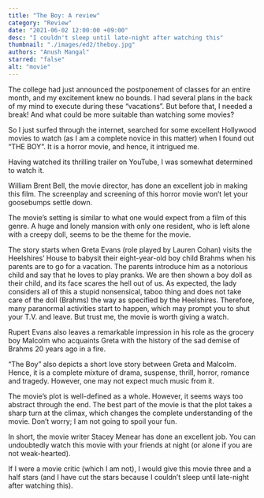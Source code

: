 ```yaml
---
title: "The Boy: A review"
category: "Review"
date: "2021-06-02 12:00:00 +09:00"
desc: "I couldn't sleep until late-night after watching this"
thumbnail: "./images/ed2/theboy.jpg"
authors: "Anush Mangal"
starred: "false"
alt: "movie"
---
```


The college had just announced the postponement of classes for an entire month, and my excitement knew no bounds. I had several plans in the back of my mind to execute during these &ldquo;vacations&rdquo;. But before that, I needed a break! And what could be more suitable than watching some movies?

So I just surfed through the internet, searched for some excellent Hollywood movies to watch (as I am a complete novice in this matter) when I found out &ldquo;THE BOY&rdquo;. It is a horror movie, and hence, it intrigued me.

Having watched its thrilling trailer on YouTube, I was somewhat determined to watch it.

William Brent Bell, the movie director, has done an excellent job in making this film. The screenplay and screening of this horror movie won’t let your goosebumps settle down.

The movie&rsquo;s setting is similar to what one would expect from a film of this genre. A huge and lonely mansion with only one resident, who is left alone with a creepy doll, seems to be the theme for the movie.

The story starts when Greta Evans (role played by Lauren Cohan) visits the Heelshires&rsquo; House to babysit their eight-year-old boy child Brahms when his parents are to go for a vacation. The parents introduce him as a notorious child and say that he loves to play pranks. We are then shown a boy doll as their child, and its face scares the hell out of us. As expected, the lady considers all of this a stupid nonsensical, taboo thing and does not take care of the doll (Brahms) the way as specified by the Heelshires. Therefore, many paranormal activities start to happen, which may prompt you to shut your T.V. and leave. But trust me, the movie is worth giving a watch.

Rupert Evans also leaves a remarkable impression in his role as the grocery boy Malcolm who acquaints Greta with the history of the sad demise of Brahms 20 years ago in a fire.

&ldquo;The Boy&rdquo; also depicts a short love story between Greta and Malcolm. Hence, it is a complete mixture of drama, suspense, thrill, horror, romance and tragedy. However, one may not expect much music from it.

The movie&rsquo;s plot is well-defined as a whole. However, it seems ways too abstract through the end. The best part of the movie is that the plot takes a sharp turn at the climax, which changes the complete understanding of the movie. Don&rsquo;t worry; I am not going to spoil your fun.

In short, the movie writer Stacey Menear has done an excellent job. You can undoubtedly watch this movie with your friends at night (or alone if you are not weak-hearted).

If I were a movie critic (which I am not), I would give this movie three and a half stars (and I have cut the stars because I couldn&rsquo;t sleep until late-night after watching this).

